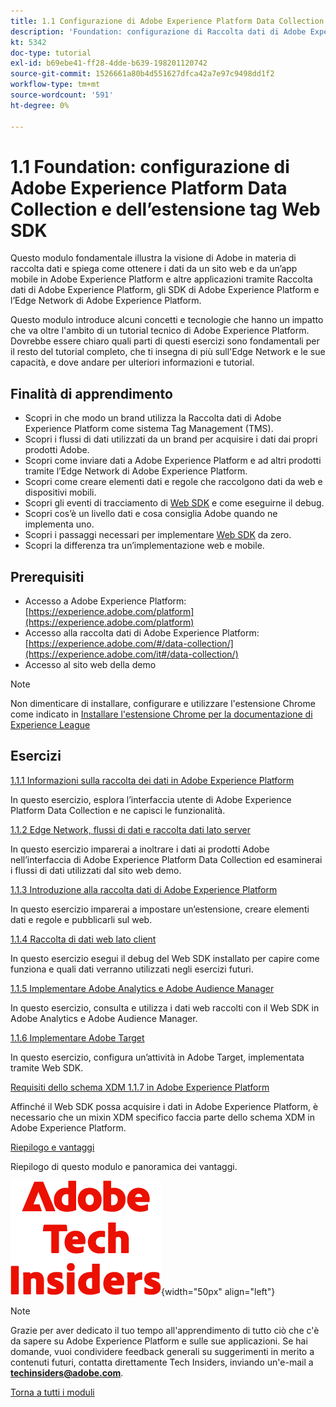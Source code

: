 ```yaml
---
title: 1.1 Configurazione di Adobe Experience Platform Data Collection e dell’estensione Web SDK
description: 'Foundation: configurazione di Raccolta dati di Adobe Experience Platform ed estensione Web SDK'
kt: 5342
doc-type: tutorial
exl-id: b69ebe41-ff28-4dde-b639-198201120742
source-git-commit: 1526661a80b4d551627dfca42a7e97c9498dd1f2
workflow-type: tm+mt
source-wordcount: '591'
ht-degree: 0%

---
```


# 1.1 Foundation: configurazione di Adobe Experience Platform Data Collection e dell’estensione tag Web SDK

Questo modulo fondamentale illustra la visione di Adobe in materia di raccolta dati e spiega come ottenere i dati da un sito web e da un’app mobile in Adobe Experience Platform e altre applicazioni tramite Raccolta dati di Adobe Experience Platform, gli SDK di Adobe Experience Platform e l’Edge Network di Adobe Experience Platform.

Questo modulo introduce alcuni concetti e tecnologie che hanno un impatto che va oltre l&#39;ambito di un tutorial tecnico di Adobe Experience Platform. Dovrebbe essere chiaro quali parti di questi esercizi sono fondamentali per il resto del tutorial completo, che ti insegna di più sull&#39;Edge Network e le sue capacità, e dove andare per ulteriori informazioni e tutorial.

## Finalità di apprendimento

- Scopri in che modo un brand utilizza la Raccolta dati di Adobe Experience Platform come sistema Tag Management (TMS).
- Scopri i flussi di dati utilizzati da un brand per acquisire i dati dai propri prodotti Adobe.
- Scopri come inviare dati a Adobe Experience Platform e ad altri prodotti tramite l’Edge Network di Adobe Experience Platform.
- Scopri come creare elementi dati e regole che raccolgono dati da web e dispositivi mobili.
- Scopri gli eventi di tracciamento di [Web SDK](https://experienceleague.adobe.com/en/docs/experience-platform/web-sdk/home) e come eseguirne il debug.
- Scopri cos’è un livello dati e cosa consiglia Adobe quando ne implementa uno.
- Scopri i passaggi necessari per implementare [Web SDK](https://experienceleague.adobe.com/en/docs/experience-platform/web-sdk/home) da zero.
- Scopri la differenza tra un’implementazione web e mobile.

## Prerequisiti

- Accesso a Adobe Experience Platform: [https://experience.adobe.com/platform](https://experience.adobe.com/platform)
- Accesso alla raccolta dati di Adobe Experience Platform: [https://experience.adobe.com/#/data-collection/](https://experience.adobe.com/it#/data-collection/)
- Accesso al sito web della demo

>[!NOTE]
>
>Non dimenticare di installare, configurare e utilizzare l&#39;estensione Chrome come indicato in [Installare l&#39;estensione Chrome per la documentazione di Experience League](../../gettingstarted/gettingstarted/ex1.md)

## Esercizi

[1.1.1 Informazioni sulla raccolta dei dati in Adobe Experience Platform](./ex1.md)

In questo esercizio, esplora l’interfaccia utente di Adobe Experience Platform Data Collection e ne capisci le funzionalità.

[1.1.2 Edge Network, flussi di dati e raccolta dati lato server](./ex2.md)

In questo esercizio imparerai a inoltrare i dati ai prodotti Adobe nell’interfaccia di Adobe Experience Platform Data Collection ed esaminerai i flussi di dati utilizzati dal sito web demo.

[1.1.3 Introduzione alla raccolta dati di Adobe Experience Platform](./ex3.md)

In questo esercizio imparerai a impostare un’estensione, creare elementi dati e regole e pubblicarli sul web.

[1.1.4 Raccolta di dati web lato client](./ex4.md)

In questo esercizio esegui il debug del Web SDK installato per capire come funziona e quali dati verranno utilizzati negli esercizi futuri.

[1.1.5 Implementare Adobe Analytics e Adobe Audience Manager](./ex5.md)

In questo esercizio, consulta e utilizza i dati web raccolti con il Web SDK in Adobe Analytics e Adobe Audience Manager.

[1.1.6 Implementare Adobe Target](./ex6.md)

In questo esercizio, configura un’attività in Adobe Target, implementata tramite Web SDK.

[Requisiti dello schema XDM 1.1.7 in Adobe Experience Platform](./ex7.md)

Affinché il Web SDK possa acquisire i dati in Adobe Experience Platform, è necessario che un mixin XDM specifico faccia parte dello schema XDM in Adobe Experience Platform.

[Riepilogo e vantaggi](./summary.md)

Riepilogo di questo modulo e panoramica dei vantaggi.

![Informazioni tecniche](./../../../assets/images/techinsiders.png){width="50px" align="left"}

>[!NOTE]
>
>Grazie per aver dedicato il tuo tempo all&#39;apprendimento di tutto ciò che c&#39;è da sapere su Adobe Experience Platform e sulle sue applicazioni. Se hai domande, vuoi condividere feedback generali su suggerimenti in merito a contenuti futuri, contatta direttamente Tech Insiders, inviando un&#39;e-mail a **techinsiders@adobe.com**.

[Torna a tutti i moduli](../../../overview.md)

